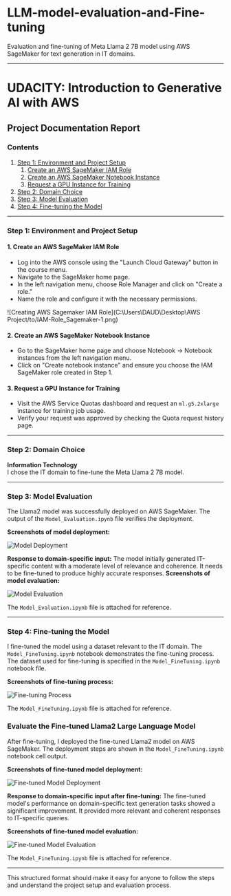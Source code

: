 # LLM-model-evaluation-and-Fine-tuning
Evaluation and fine-tuning of Meta Llama 2 7B model using AWS SageMaker for text generation in IT domains.

---

# UDACITY: Introduction to Generative AI with AWS

## Project Documentation Report

### Contents
1. [Step 1: Environment and Project Setup](#step-1-environment-and-project-setup)
   1. [Create an AWS SageMaker IAM Role](#create-an-aws-sagemaker-iam-role)
   2. [Create an AWS SageMaker Notebook Instance](#create-an-aws-sagemaker-notebook-instance)
   3. [Request a GPU Instance for Training](#request-a-gpu-instance-for-training)
2. [Step 2: Domain Choice](#step-2-domain-choice)
3. [Step 3: Model Evaluation](#step-3-model-evaluation)
4. [Step 4: Fine-tuning the Model](#step-4-fine-tuning-the-model)

---

### Step 1: Environment and Project Setup

#### 1. Create an AWS SageMaker IAM Role
- Log into the AWS console using the "Launch Cloud Gateway" button in the course menu.
- Navigate to the SageMaker home page.
- In the left navigation menu, choose Role Manager and click on "Create a role."
- Name the role and configure it with the necessary permissions.

![Creating AWS Sagemaker IAM Role](C:\Users\DAUD\Desktop\AWS Project/to/IAM-Role_Sagemaker-1.png)

#### 2. Create an AWS SageMaker Notebook Instance
- Go to the SageMaker home page and choose Notebook -> Notebook instances from the left navigation menu.
- Click on "Create notebook instance" and ensure you choose the IAM SageMaker role created in Step 1.

#### 3. Request a GPU Instance for Training
- Visit the AWS Service Quotas dashboard and request an `ml.g5.2xlarge` instance for training job usage.
- Verify your request was approved by checking the Quota request history page.

---

### Step 2: Domain Choice
**Information Technology**  
I chose the IT domain to fine-tune the Meta Llama 2 7B model.

---

### Step 3: Model Evaluation

The Llama2 model was successfully deployed on AWS SageMaker. The output of the `Model_Evaluation.ipynb` file verifies the deployment.

**Screenshots of model deployment:**

![Model Deployment](path/to/model_deployment_screenshot.png)

**Response to domain-specific input:**
The model initially generated IT-specific content with a moderate level of relevance and coherence. It needs to be fine-tuned to produce highly accurate responses.
**Screenshots of model evaluation:**

![Model Evaluation](path/to/model_evaluation_screenshot.png)

The `Model_Evaluation.ipynb` file is attached for reference.

---

### Step 4: Fine-tuning the Model

I fine-tuned the model using a dataset relevant to the IT domain. The `Model_FineTuning.ipynb` notebook demonstrates the fine-tuning process. The dataset used for fine-tuning is specified in the `Model_FineTuning.ipynb` notebook file.

**Screenshots of fine-tuning process:**

![Fine-tuning Process](path/to/fine_tuning_screenshot.png)

The `Model_FineTuning.ipynb` file is attached for reference.

### Evaluate the Fine-tuned Llama2 Large Language Model

After fine-tuning, I deployed the fine-tuned Llama2 model on AWS SageMaker. The deployment steps are shown in the `Model_FineTuning.ipynb` notebook cell output.

**Screenshots of fine-tuned model deployment:**

![Fine-tuned Model Deployment](path/to/fine_tuned_model_deployment_screenshot.png)

**Response to domain-specific input after fine-tuning:**
The fine-tuned model's performance on domain-specific text generation tasks showed a significant improvement. It provided more relevant and coherent responses to IT-specific queries.

**Screenshots of fine-tuned model evaluation:**

![Fine-tuned Model Evaluation](path/to/fine_tuned_model_evaluation_screenshot.png)

The `Model_FineTuning.ipynb` file is attached for reference.

---

This structured format should make it easy for anyone to follow the steps and understand the project setup and evaluation process.
